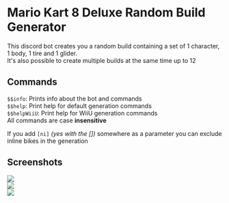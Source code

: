 # Mario Kart 8 Deluxe Random Build Generator

This discord bot creates you a random build containing a set of 1 character, 1 body, 1 tire and 1 glider.  
It's also possible to create multiple builds at the same time up to 12

## Commands
`$$info`: Prints info about the bot and commands  
`$$help`: Print help for default generation commands  
`$$helpWiiU`: Print help for WiiU generation commands  
All commands are case **insensitive**  

If you add `[ni]` *(yes with the [])* somewhere as a parameter you can exclude inline bikes in the generation

## Screenshots
![](https://x.founntain.de/DbOKF5JI.png)  
![](https://x.founntain.de/UP8vqy2r.png)  
![](https://x.founntain.de/0fBhGGic.png)
